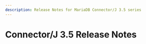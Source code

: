 ```yaml
---
description: Release Notes for MariaDB Connector/J 3.5 series
---
```


# Connector/J 3.5 Release Notes


